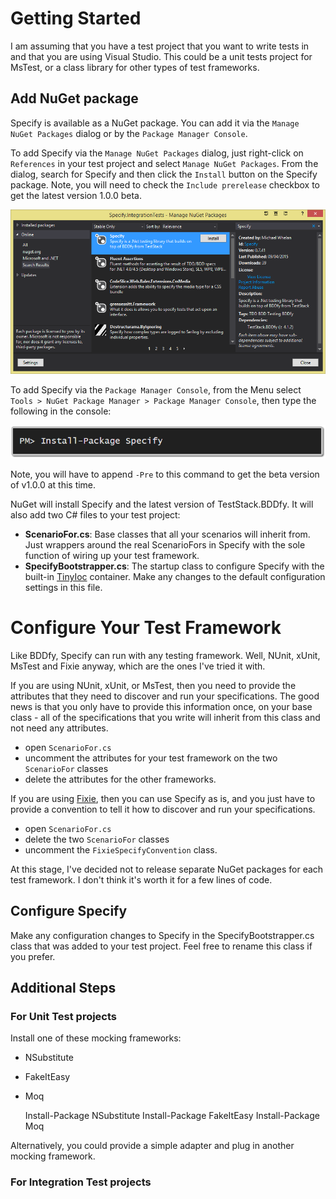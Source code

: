 # Getting Started

I am assuming that you have a test project that you want to write tests in and that you are using Visual Studio. This could be a unit tests project for MsTest, or a class library for other types of test frameworks.

## Add NuGet package
Specify is available as a NuGet package. You can add it via the `Manage NuGet Packages` dialog or by the `Package Manager Console`.

To add Specify via the `Manage NuGet Packages` dialog, just right-click on `References` in your test project and select `Manage NuGet Packages`. From the dialog, search for Specify and then click the `Install` button on the Specify package. Note, you will need to check the `Include prerelease` checkbox to get the latest version 1.0.0 beta.

![Manage NuGet Packages dialog](nuget-manage-nuget-packages-specify.png)

To add Specify via the `Package Manager Console`, from the Menu select `Tools > NuGet Package Manager > Package Manager Console`, then type the following in the console:

![Package Manager Console](nuget-install-package-specify.png)

Note, you will have to append `-Pre` to this command to get the beta version of v1.0.0 at this time.

NuGet will install Specify and the latest version of TestStack.BDDfy. It will also add two C# files to your test project:

- **ScenarioFor.cs**: Base classes that all your scenarios will inherit from. Just wrappers around the real ScenarioFors in Specify with the sole function of wiring up your test framework.
- **SpecifyBootstrapper.cs**: The startup class to configure Specify with the built-in [TinyIoc](https://github.com/grumpydev/TinyIoC) container. Make any changes to the default configuration settings in this file.

# Configure Your Test Framework
Like BDDfy, Specify can run with any testing framework. Well, NUnit, xUnit, MsTest and Fixie anyway, which are the ones I've tried it with. 

If you are using NUnit, xUnit, or MsTest, then you need to provide the attributes that they need to discover and run your specifications. The good news is that you only have to provide this information once, on your base class - all of the specifications that you write will inherit from this class and not need any attributes. 

- open `ScenarioFor.cs`
- uncomment the attributes for your test framework on the two `ScenarioFor` classes 
- delete the attributes for the other frameworks.

If you are using [Fixie](http://fixie.github.io/), then you can use Specify as is, and you just have to provide a convention to tell it how to discover and run your specifications.

- open `ScenarioFor.cs`
- delete the two `ScenarioFor` classes 
- uncomment the `FixieSpecifyConvention` class.

At this stage, I've decided not to release separate NuGet packages for each test framework. I don't think it's worth it for a few lines of code. 

## Configure Specify
Make any configuration changes to Specify in the SpecifyBootstrapper.cs class that was added to your test project. Feel free to rename this class if you prefer.

## Additional Steps
### For Unit Test projects
Install one of these mocking frameworks:

- NSubstitute
- FakeItEasy
- Moq

	Install-Package NSubstitute
	Install-Package FakeItEasy
	Install-Package Moq

Alternatively, you could provide a simple adapter and plug in another mocking framework.

### For Integration Test projects